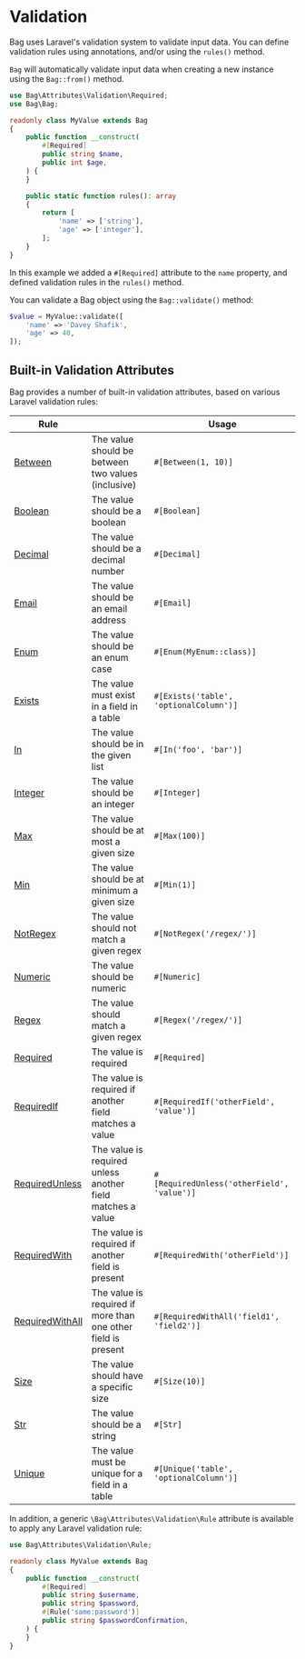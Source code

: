 # Validation

Bag uses Laravel's validation system to validate input data. You can define validation rules using annotations, and/or using the `rules()` method.

`Bag` will automatically validate input data when creating a new instance using the `Bag::from()` method.

```php
use Bag\Attributes\Validation\Required;
use Bag\Bag;

readonly class MyValue extends Bag
{
    public function __construct(
        #[Required]
        public string $name,
        public int $age,
    ) {
    }

    public static function rules(): array
    {
        return [
            'name' => ['string'],
            'age' => ['integer'],
        ];
    }
}
```

In this example we added a `#[Required]` attribute to the `name` property, and defined validation rules in the `rules()` method.

You can validate a Bag object using the `Bag::validate()` method:

```php
$value = MyValue::validate([
    'name' => 'Davey Shafik',
    'age' => 40,
]);
```

## Built-in Validation Attributes

Bag provides a number of built-in validation attributes, based on various Laravel validation rules:

| Rule                                                                          |                                                               | Usage                                      |
|-------------------------------------------------------------------------------|---------------------------------------------------------------|--------------------------------------------|
| [Between](https://laravel.com/docs/validation#rule-between)                   | The value should be between two values (inclusive)            | `#[Between(1, 10)]`                        |
| [Boolean](https://laravel.com/docs/validation#rule-boolean)                   | The value should be a boolean                                 | `#[Boolean]`                               |
| [Decimal](https://laravel.com/docs/validation#rule-decimal)                   | The value should be a decimal number                          | `#[Decimal]`                               |
| [Email](https://laravel.com/docs/validation#rule-email)                       | The value should be an email address                          | `#[Email]`                                 |
| [Enum](https://laravel.com/docs/validation#rule-enum)                         | The value should be an enum case                              | `#[Enum(MyEnum::class)]`                   |
| [Exists](https://laravel.com/docs/validation#rule-exists)                     | The value must exist in a field in a table                    | `#[Exists('table', 'optionalColumn')]`     |
| [In](https://laravel.com/docs/validation#rule-in)                             | The value should be in the given list                         | `#[In('foo', 'bar')]`                      |
| [Integer](https://laravel.com/docs/validation#rule-integer)                   | The value should be an integer                                | `#[Integer]`                               |
| [Max](https://laravel.com/docs/validation#rule-max)                           | The value should be at most a given size                      | `#[Max(100)]`                              |
| [Min](https://laravel.com/docs/validation#rule-min)                           | The value should be at minimum a given size                   | `#[Min(1)]`                                |
| [NotRegex](https://laravel.com/docs/validation#rule-not-regex)                | The value should not match a given regex                      | `#[NotRegex('/regex/')]`                   |
| [Numeric](https://laravel.com/docs/validation#rule-numeric)                   | The value should be numeric                                   | `#[Numeric]`                               |
| [Regex](https://laravel.com/docs/validation#rule-regex)                       | The value should match a given regex                          | `#[Regex('/regex/')]`                      |
| [Required](https://laravel.com/docs/validation#rule-required)                 | The value is required                                         | `#[Required]`                              |
| [RequiredIf](https://laravel.com/docs/validation#rule-required-if)            | The value is required if another field matches a value        | `#[RequiredIf('otherField', 'value')]`     |
| [RequiredUnless](https://laravel.com/docs/validation#rule-required-unless)    | The value is required unless another field matches a value    | `#[RequiredUnless('otherField', 'value')]` |
| [RequiredWith](https://laravel.com/docs/validation#rule-required-with)        | The value is required if another field is present             | `#[RequiredWith('otherField')]`            |
| [RequiredWithAll](https://laravel.com/docs/validation#rule-required-with-all) | The value is required if more than one other field is present | `#[RequiredWithAll('field1', 'field2')]`   |
| [Size](https://laravel.com/docs/validation#rule-size)                         | The value should have a specific size                         | `#[Size(10)]`                              |
| [Str](https://laravel.com/docs/validation#rule-string)                        | The value should be a string                                  | `#[Str]`                                   |
| [Unique](https://laravel.com/docs/validation#rule-unique)                     | The value must be unique for a field in a table               | `#[Unique('table', 'optionalColumn')]`     |

In addition, a generic `\Bag\Attributes\Validation\Rule` attribute is available to apply any Laravel validation rule:

```php
use Bag\Attributes\Validation\Rule;

readonly class MyValue extends Bag
{
    public function __construct(
        #[Required]
        public string $username,
        public string $password,
        #[Rule('same:password')]
        public string $passwordConfirmation,
    ) {
    }
}
```
